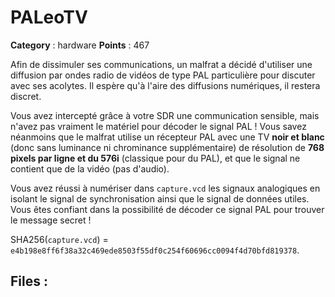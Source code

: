 # PALeoTV

**Category** : hardware
**Points** : 467

Afin de dissimuler ses communications, un malfrat a décidé d'utiliser une diffusion par ondes radio de vidéos de type PAL particulière pour discuter avec ses acolytes.
Il espère qu'à l'aire des diffusions numériques, il restera discret.

Vous avez intercepté grâce à votre SDR une communication sensible, mais n'avez pas vraiment le matériel pour décoder le signal PAL !
Vous savez néanmoins que le malfrat utilise un récepteur PAL avec une TV **noir et blanc** (donc sans luminance ni chrominance supplémentaire) de résolution de **768 pixels par ligne et du 576i** (classique pour du PAL), et que le signal ne contient que de la vidéo (pas d'audio).

Vous avez réussi à numériser dans `capture.vcd` les signaux analogiques en isolant le signal de synchronisation ainsi que le signal de données utiles.
Vous êtes confiant dans la possibilité de décoder ce signal PAL pour trouver le message secret !

SHA256(`capture.vcd`) = `e4b198e8ff6f38a32c469ede8503f55df0c254f60696cc0094f4d70bfd819378`.


## Files : 
